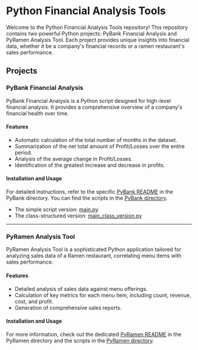 # Python Financial Analysis Tools

Welcome to the Python Financial Analysis Tools repository! This repository contains two powerful Python projects: PyBank Financial Analysis and PyRamen Analysis Tool. Each project provides unique insights into financial data, whether it be a company's financial records or a ramen restaurant's sales performance.

## Projects

### PyBank Financial Analysis

PyBank Financial Analysis is a Python script designed for high-level financial analysis. It provides a comprehensive overview of a company's financial health over time.

#### Features
- Automatic calculation of the total number of months in the dataset.
- Summarization of the net total amount of Profit/Losses over the entire period.
- Analysis of the average change in Profit/Losses.
- Identification of the greatest increase and decrease in profits.

#### Installation and Usage
For detailed instructions, refer to the specific [PyBank README](PyBank/README.md) in the PyBank directory. You can find the scripts in the [PyBank directory](PyBank/).

- The simple script version: [main.py](PyBank/main.py)
- The class-structured version: [main_class_version.py](PyBank/main_class_version.py)

---

### PyRamen Analysis Tool

PyRamen Analysis Tool is a sophisticated Python application tailored for analyzing sales data of a Ramen restaurant, correlating menu items with sales performance.

#### Features
- Detailed analysis of sales data against menu offerings.
- Calculation of key metrics for each menu item, including count, revenue, cost, and profit.
- Generation of comprehensive sales reports.

#### Installation and Usage
For more information, check out the dedicated [PyRamen README](PyRamen/README.md) in the PyRamen directory and the scripts in the [PyRamen directory](PyRamen/).
